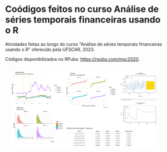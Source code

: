 # Coódigos feitos no curso Análise de séries temporais financeiras usando o R

Atividades feitas ao longo do curso "Análise de séries temporais financeiras usando o R" oferecido pela UFSCAR, 2023.

Códigos disponibilizados no RPubs: <a href='https://rpubs.com/msc2020'>https://rpubs.com/msc2020</a>.

<br>

<div style="text-align: center;">
  <img src="curso_series_temporais_financeiras.png" height="93%" width="93%">
</div>

<br>